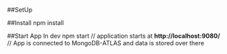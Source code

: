 ##SetUp

##Install
npm install

##Start App In dev
npm start
// application starts at **http://localhost:9080/**
// App is connected to MongoDB-ATLAS and data is stored over there
